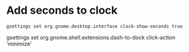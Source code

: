 
# Add seconds to clock
`gsettings set org.gnome.desktop.interface clock-show-seconds true`

gsettings set org.gnome.shell.extensions.dash-to-dock click-action 'minimize'
